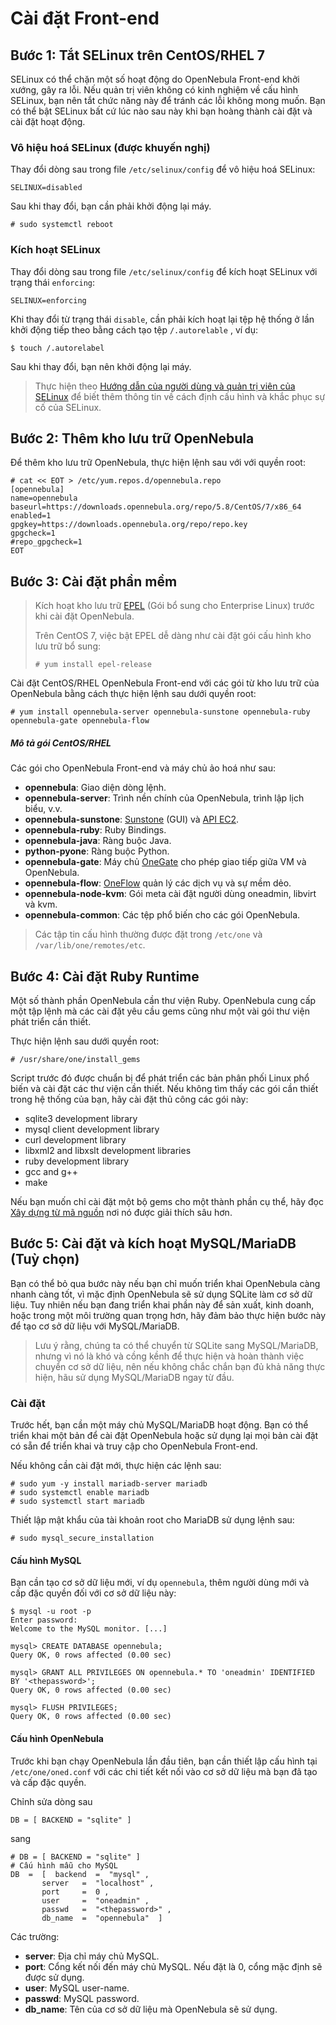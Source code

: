 # Cài đặt Front-end

## Bước 1: Tắt SELinux trên CentOS/RHEL 7

SELinux có thể chặn một số hoạt động do OpenNebula Front-end khởi xướng, gây ra lỗi. 
Nếu quản trị viên không có kinh nghiệm về cấu hình SELinux, bạn nên tắt chức năng này để tránh các lỗi không mong muốn. 
Bạn có thể bật SELinux bất cứ lúc nào sau này khi bạn hoàng thành cài đặt và cài đặt hoạt động.

### Vô hiệu hoá SELinux (được khuyến nghị)

Thay đổi dòng sau trong file `/etc/selinux/config` để vô hiệu hoá SELinux:

```
SELINUX=disabled
```

Sau khi thay đổi, bạn cần phải khởi động lại máy.

```
# sudo systemctl reboot
```

### Kích hoạt SELinux

Thay đổi dòng sau trong file `/etc/selinux/config` để kích hoạt SELinux với trạng thái `enforcing`: 

```
SELINUX=enforcing
```

Khi thay đổi từ trạng thái `disable`, cần phải kích hoạt lại tệp hệ thống ở lần khởi động tiếp theo bằng cách tạo tệp `/.autorelable`
, ví dụ:

```
$ touch /.autorelabel
```

Sau khi thay đổi, bạn nên khởi động lại máy.

> Thực hiện theo [Hướng dẫn của người dùng và quản trị viên của SELinux](https://access.redhat.com/documentation/en-us/red_hat_enterprise_linux/7/html/selinux_users_and_administrators_guide/) để biết thêm thông tin về cách định cấu hình và khắc phục sự
> cố của SELinux.

## Bước 2: Thêm kho lưu trữ OpenNebula

Để thêm kho lưu trữ OpenNebula, thực hiện lệnh sau với với quyền root:

```
# cat << EOT > /etc/yum.repos.d/opennebula.repo
[opennebula]
name=opennebula
baseurl=https://downloads.opennebula.org/repo/5.8/CentOS/7/x86_64
enabled=1
gpgkey=https://downloads.opennebula.org/repo/repo.key
gpgcheck=1
#repo_gpgcheck=1
EOT
```

## Bước 3: Cài đặt phần mềm

> Kích hoạt kho lưu trữ [EPEL](http://fedoraproject.org/wiki/EPEL#How_can_I_use_these_extra_packages.3F) (Gói bổ sung cho Enterprise Linux) trước khi cài đặt OpenNebula.
>
> Trên CentOS 7, việc bật EPEL dễ dàng như cài đặt gói cấu hình kho lưu trữ bổ sung:
>
> ```
> # yum install epel-release
> ```

Cài đặt CentOS/RHEL OpenNebula Front-end với các gói từ kho lưu trữ của OpenNebula bằng cách thực hiện lệnh sau dưới quyền root:

```
# yum install opennebula-server opennebula-sunstone opennebula-ruby opennebula-gate opennebula-flow
```

##### Mô tả gói CentOS/RHEL

Các gói cho OpenNebula Front-end và máy chủ ảo hoá như sau:

* __opennebula__: Giao diện dòng lệnh.
* __opennebula-server__: Trình nền chính của OpenNebula, trình lập lịch biểu, v.v.
* __opennebula-sunstone__: [Sunstone](#) (GUI) và [API EC2](#).
* __opennebula-ruby__: Ruby Bindings.
* __opennebula-java__: Ràng buộc Java.
* __python-pyone__: Ràng buộc Python.
* __opennebula-gate__: Máy chủ [OneGate](#) cho phép giao tiếp giữa VM và OpenNebula.
* __opennebula-flow__: [OneFlow](#) quản lý các dịch vụ và sự mềm dẻo.
* __opennebula-node-kvm__: Gói meta cài đặt người dùng oneadmin, libvirt và kvm.
* __opennebula-common__: Các tệp phổ biến cho các gói OpenNebula.

> Các tập tin cấu hình thường được đặt trong `/etc/one` và `/var/lib/one/remotes/etc`.

## Bước 4: Cài đặt Ruby Runtime

Một số thành phần OpenNebula cần thư viện Ruby. OpenNebula cung cấp một tập lệnh mà các cài đặt yêu cầu gems cũng như
một vài gói thư viện phát triển cần thiết.

Thực hiện lệnh sau dưới quyền root:

```
# /usr/share/one/install_gems
```

Script trước đó được chuẩn bị để phát triển các bản phân phối Linux phổ biến và cài đặt các thư viện cần thiết.
Nếu không tìm thấy các gói cần thiết trong hệ thống của bạn, hãy cài đặt thủ công các gói này:

* sqlite3 development library
* mysql client development library
* curl development library
* libxml2 and libxslt development libraries
* ruby development library
* gcc and g++
* make

Nếu bạn muốn chỉ cài đặt một bộ gems cho một thành phần cụ thể, hãy đọc [Xây dựng từ mã nguồn](http://docs.opennebula.org/5.8/integration/references/compile.html#compile)
nơi nó được giải thích sâu hơn.

## Bước 5: Cài đặt và kích hoạt MySQL/MariaDB (Tuỳ chọn)

Bạn có thể bỏ qua bước này nếu bạn chỉ muốn triển khai OpenNebula càng nhanh càng tốt, vì mặc định OpenNebula sẽ sử dụng SQLite
làm cơ sở dữ liệu. Tuy nhiên nếu bạn đang triển khai phần này để sản xuất, kinh doanh, hoặc trong một môi trường quan trọng hơn, hãy đảm bảo thực hiện bước này để tạo cơ sở dữ liệu với MySQL/MariaDB.

> Lưu ý rằng, chúng ta có thể chuyển từ SQLite sang MySQL/MariaDB, nhưng vì nó là khó và cồng kềnh để thực hiện và hoàn thành việc
> chuyển cơ sở dữ liệu, nên nếu không chắc chắn bạn đủ khả năng thực hiện, hãu sử dụng MySQL/MariaDB ngay từ đầu.

### Cài đặt

Trước hết, bạn cần một máy chủ MySQL/MariaDB hoạt động. Bạn có thể triển khai một bản để cài đặt OpenNebula hoặc sử dụng lại mọi
bản cài đặt có sẵn để triển khai và truy cập cho OpenNebula Front-end.

Nếu không cần cài đặt mới, thực hiện các lệnh sau:

```
# sudo yum -y install mariadb-server mariadb
# sudo systemctl enable mariadb
# sudo systemctl start mariadb
```

Thiết lập mật khẩu của tài khoản root cho MariaDB sử dụng lệnh sau:

```
# sudo mysql_secure_installation
```

#### Cấu hình MySQL

Bạn cần tạo cơ sở dữ liệu mới, ví dụ `opennebula`, thêm người dùng mới và cấp đặc quyền đối với cơ sở dữ liệu này:

```
$ mysql -u root -p
Enter password:
Welcome to the MySQL monitor. [...]

mysql> CREATE DATABASE opennebula;
Query OK, 0 rows affected (0.00 sec)

mysql> GRANT ALL PRIVILEGES ON opennebula.* TO 'oneadmin' IDENTIFIED BY '<thepassword>';
Query OK, 0 rows affected (0.00 sec)

mysql> FLUSH PRIVILEGES;
Query OK, 0 rows affected (0.00 sec)
```

#### Cấu hình OpenNebula

Trước khi bạn chạy OpenNebula lần đầu tiên, bạn cần thiết lập cấu hình tại `/etc/one/oned.conf` với các chi tiết kết nối vào cơ sở
dữ liệu mà bạn đã tạo và cấp đặc quyền.

Chỉnh sửa dòng sau

```
DB = [ BACKEND = "sqlite" ]
```
sang

```
# DB = [ BACKEND = "sqlite" ]
# Cấu hình mẫu cho MySQL 
DB  =  [  backend  =  "mysql" , 
       server   =  "localhost" , 
       port     =  0 , 
       user     =  "oneadmin" , 
       passwd   =  "<thepassword>" , 
       db_name  =  "opennebula"  ]
```

Các trường:

* __server__: Địa chỉ máy chủ MySQL.
* __port__: Cổng kết nối đến máy chủ MySQL. Nếu đặt là 0, cổng mặc định sẽ được sử dụng.
* __user__: MySQL user-name.
* __passwd__: MySQL password.
* __db_name__: Tên của cơ sở dữ liệu mà OpenNebula sẽ sử dụng.

